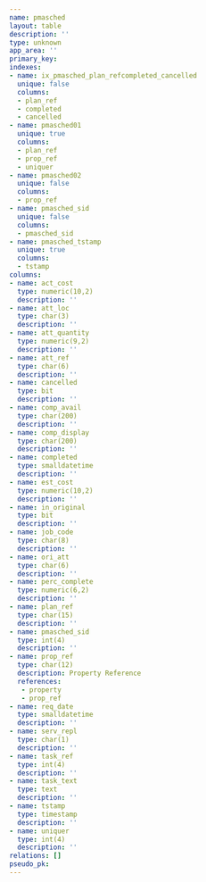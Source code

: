 ```yaml
---
name: pmasched
layout: table
description: ''
type: unknown
app_area: ''
primary_key: 
indexes:
- name: ix_pmasched_plan_refcompleted_cancelled
  unique: false
  columns:
  - plan_ref
  - completed
  - cancelled
- name: pmasched01
  unique: true
  columns:
  - plan_ref
  - prop_ref
  - uniquer
- name: pmasched02
  unique: false
  columns:
  - prop_ref
- name: pmasched_sid
  unique: false
  columns:
  - pmasched_sid
- name: pmasched_tstamp
  unique: true
  columns:
  - tstamp
columns:
- name: act_cost
  type: numeric(10,2)
  description: ''
- name: att_loc
  type: char(3)
  description: ''
- name: att_quantity
  type: numeric(9,2)
  description: ''
- name: att_ref
  type: char(6)
  description: ''
- name: cancelled
  type: bit
  description: ''
- name: comp_avail
  type: char(200)
  description: ''
- name: comp_display
  type: char(200)
  description: ''
- name: completed
  type: smalldatetime
  description: ''
- name: est_cost
  type: numeric(10,2)
  description: ''
- name: in_original
  type: bit
  description: ''
- name: job_code
  type: char(8)
  description: ''
- name: ori_att
  type: char(6)
  description: ''
- name: perc_complete
  type: numeric(6,2)
  description: ''
- name: plan_ref
  type: char(15)
  description: ''
- name: pmasched_sid
  type: int(4)
  description: ''
- name: prop_ref
  type: char(12)
  description: Property Reference
  references:
   - property
   - prop_ref
- name: req_date
  type: smalldatetime
  description: ''
- name: serv_repl
  type: char(1)
  description: ''
- name: task_ref
  type: int(4)
  description: ''
- name: task_text
  type: text
  description: ''
- name: tstamp
  type: timestamp
  description: ''
- name: uniquer
  type: int(4)
  description: ''
relations: []
pseudo_pk: 
---
```


